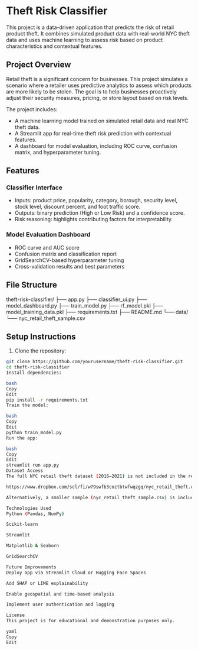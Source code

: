 # Theft Risk Classifier

This project is a data-driven application that predicts the risk of retail product theft. It combines simulated product data with real-world NYC theft data and uses machine learning to assess risk based on product characteristics and contextual features.

## Project Overview

Retail theft is a significant concern for businesses. This project simulates a scenario where a retailer uses predictive analytics to assess which products are more likely to be stolen. The goal is to help businesses proactively adjust their security measures, pricing, or store layout based on risk levels.

The project includes:

- A machine learning model trained on simulated retail data and real NYC theft data.
- A Streamlit app for real-time theft risk prediction with contextual features.
- A dashboard for model evaluation, including ROC curve, confusion matrix, and hyperparameter tuning.

## Features

### Classifier Interface
- Inputs: product price, popularity, category, borough, security level, stock level, discount percent, and foot traffic score.
- Outputs: binary prediction (High or Low Risk) and a confidence score.
- Risk reasoning: highlights contributing factors for interpretability.

### Model Evaluation Dashboard
- ROC curve and AUC score
- Confusion matrix and classification report
- GridSearchCV-based hyperparameter tuning
- Cross-validation results and best parameters

## File Structure

theft-risk-classifier/
├── app.py
├── classifier_ui.py
├── model_dashboard.py
├── train_model.py
├── rf_model.pkl
├── model_training_data.pkl
├── requirements.txt
├── README.md
└── data/
└── nyc_retail_theft_sample.csv

## Setup Instructions

1. Clone the repository:
```bash
git clone https://github.com/yourusername/theft-risk-classifier.git
cd theft-risk-classifier
Install dependencies:

bash
Copy
Edit
pip install -r requirements.txt
Train the model:

bash
Copy
Edit
python train_model.py
Run the app:

bash
Copy
Edit
streamlit run app.py
Dataset Access
The full NYC retail theft dataset (2016–2021) is not included in the repository due to size limits. You can download it from the following Google Drive link:

https://www.dropbox.com/scl/fi/w79swfb3coztbtwfwqzgq/nyc_retail_theft.csv?rlkey=b54q5jhj4znfrrmsm3b2fddv3&st=9hdelvss&dl=0

Alternatively, a smaller sample (nyc_retail_theft_sample.csv) is included in the data/ folder for demo and testing purposes.

Technologies Used
Python (Pandas, NumPy)

Scikit-learn

Streamlit

Matplotlib & Seaborn

GridSearchCV

Future Improvements
Deploy app via Streamlit Cloud or Hugging Face Spaces

Add SHAP or LIME explainability

Enable geospatial and time-based analysis

Implement user authentication and logging

License
This project is for educational and demonstration purposes only.

yaml
Copy
Edit
